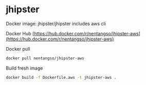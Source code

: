 # jhipster

Docker image: jhipster/jhipster includes aws cli

Docker Hub [https://hub.docker.com/r/nentangso/jhipster-aws](https://hub.docker.com/r/nentangso/jhipster-aws)

Docker pull

```sh
docker pull nentangso/jhipster-aws
```

Build fresh image

```sh
docker build -f Dockerfile.aws -t jhipster-aws .
```